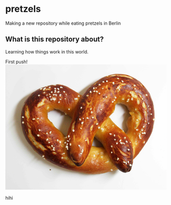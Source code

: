 # pretzels
Making a new repository while eating pretzels in Berlin

## What is this repository about?
Learning how things work in this world.

First push!
![image of pretzel](images/softpretzel.jpg)

hihi 
